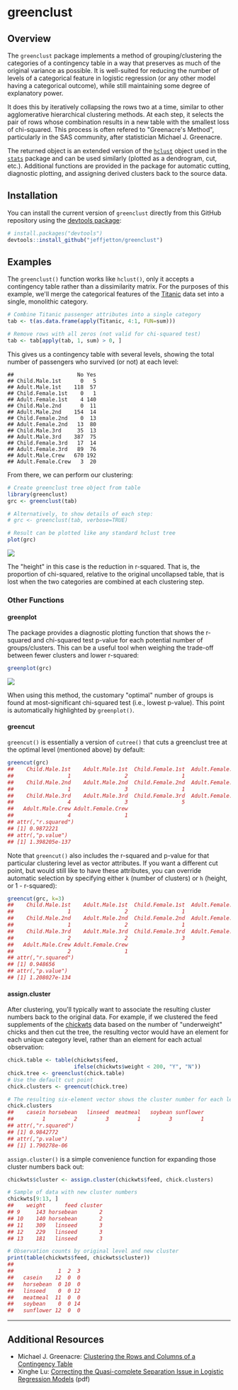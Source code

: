 
<!-- README.md is generated from README.Rmd. Please edit that file -->
greenclust
==========

Overview
--------

The `greenclust` package implements a method of grouping/clustering the categories of a contingency table in a way that preserves as much of the original variance as possible. It is well-suited for reducing the number of levels of a categorical feature in logistic regression (or any other model having a categorical outcome), while still maintaining some degree of explanatory power.

It does this by iteratively collapsing the rows two at a time, similar to other agglomerative hierarchical clustering methods. At each step, it selects the pair of rows whose combination results in a new table with the smallest loss of chi-squared. This process is often refered to "Greenacre's Method", particularly in the SAS community, after statistician Michael J. Greenacre.

The returned object is an extended version of the [`hclust`](https://stat.ethz.ch/R-manual/R-devel/library/stats/html/hclust.html) object used in the [`stats`](https://stat.ethz.ch/R-manual/R-devel/library/stats/html/stats-package.html) package and can be used similarly (plotted as a dendrogram, cut, etc.). Additional functions are provided in the package for automatic cutting, diagnostic plotting, and assigning derived clusters back to the source data.

Installation
------------

You can install the current version of `greenclust` directly from this GitHub repository using the [devtools package](https://www.rstudio.com/products/rpackages/devtools/):

``` r
# install.packages("devtools")
devtools::install_github("jeffjetton/greenclust")
```

Examples
--------

The `greenclust()` function works like `hclust()`, only it accepts a contingency table rather than a dissimilarity matrix. For the purposes of this example, we'll merge the categorical features of the [Titanic](https://stat.ethz.ch/R-manual/R-devel/library/datasets/html/Titanic.html) data set into a single, monolithic category.

``` r
# Combine Titanic passenger attributes into a single category
tab <- t(as.data.frame(apply(Titanic, 4:1, FUN=sum)))

# Remove rows with all zeros (not valid for chi-squared test)
tab <- tab[apply(tab, 1, sum) > 0, ]
```

This gives us a contingency table with several levels, showing the total number of passengers who survived (or not) at each level:

    ##                    No Yes
    ## Child.Male.1st      0   5
    ## Adult.Male.1st    118  57
    ## Child.Female.1st    0   1
    ## Adult.Female.1st    4 140
    ## Child.Male.2nd      0  11
    ## Adult.Male.2nd    154  14
    ## Child.Female.2nd    0  13
    ## Adult.Female.2nd   13  80
    ## Child.Male.3rd     35  13
    ## Adult.Male.3rd    387  75
    ## Child.Female.3rd   17  14
    ## Adult.Female.3rd   89  76
    ## Adult.Male.Crew   670 192
    ## Adult.Female.Crew   3  20

From there, we can perform our clustering:

``` r
# Create greenclust tree object from table
library(greenclust)
grc <- greenclust(tab)

# Alternatively, to show details of each step:
# grc <- greenclust(tab, verbose=TRUE)

# Result can be plotted like any standard hclust tree
plot(grc)
```

![](man/figures/README-example_clusterplot_1-1.png)

The "height" in this case is the reduction in r-squared. That is, the proportion of chi-squared, relative to the original uncollapsed table, that is lost when the two categories are combined at each clustering step.

### Other Functions

#### greenplot

The package provides a diagnostic plotting function that shows the r-squared and chi-squared test p-value for each potential number of groups/clusters. This can be a useful tool when weighing the trade-off between fewer clusters and lower r-squared:

``` r
greenplot(grc)
```

![](man/figures/README-example_greenplot-1.png)

When using this method, the customary "optimal" number of groups is found at most-significant chi-squared test (i.e., lowest p-value). This point is automatically highlighted by `greenplot()`.

#### greencut

`greencut()` is essentially a version of `cutree()` that cuts a greenclust tree at the optimal level (mentioned above) by default:

``` r
greencut(grc)
##    Child.Male.1st    Adult.Male.1st  Child.Female.1st  Adult.Female.1st 
##                 1                 2                 1                 1 
##    Child.Male.2nd    Adult.Male.2nd  Child.Female.2nd  Adult.Female.2nd 
##                 1                 3                 1                 1 
##    Child.Male.3rd    Adult.Male.3rd  Child.Female.3rd  Adult.Female.3rd 
##                 4                 3                 5                 5 
##   Adult.Male.Crew Adult.Female.Crew 
##                 4                 1 
## attr(,"r.squared")
## [1] 0.9872221
## attr(,"p.value")
## [1] 1.398205e-137
```

Note that `greencut()` also includes the r-squared and p-value for that particular clustering level as vector attributes. If you want a different cut point, but would still like to have these attributes, you can override automatic selection by specifying either `k` (number of clusters) or `h` (height, or 1 - r-squared):

``` r
greencut(grc, k=3)
##    Child.Male.1st    Adult.Male.1st  Child.Female.1st  Adult.Female.1st 
##                 1                 2                 1                 1 
##    Child.Male.2nd    Adult.Male.2nd  Child.Female.2nd  Adult.Female.2nd 
##                 1                 2                 1                 1 
##    Child.Male.3rd    Adult.Male.3rd  Child.Female.3rd  Adult.Female.3rd 
##                 2                 2                 3                 3 
##   Adult.Male.Crew Adult.Female.Crew 
##                 2                 1 
## attr(,"r.squared")
## [1] 0.948656
## attr(,"p.value")
## [1] 1.208027e-134
```

#### assign.cluster

After clustering, you'll typically want to associate the resulting cluster numbers back to the original data. For example, if we clustered the feed supplements of the [chickwts](https://stat.ethz.ch/R-manual/R-devel/library/datasets/html/chickwts.html) data based on the number of "underweight" chicks and then cut the tree, the resulting vector would have an element for each unique category level, rather than an element for each actual observation:

``` r
chick.table <- table(chickwts$feed,
                     ifelse(chickwts$weight < 200, "Y", "N"))
chick.tree <- greenclust(chick.table)
# Use the default cut point
chick.clusters <- greencut(chick.tree)

# The resulting six-element vector shows the cluster number for each level
chick.clusters
##    casein horsebean   linseed  meatmeal   soybean sunflower 
##         1         2         3         1         3         1 
## attr(,"r.squared")
## [1] 0.9842772
## attr(,"p.value")
## [1] 1.790278e-06
```

`assign.cluster()` is a simple convenience function for expanding those cluster numbers back out:

``` r
chickwts$cluster <- assign.cluster(chickwts$feed, chick.clusters)

# Sample of data with new cluster numbers
chickwts[9:13, ]
##    weight      feed cluster
## 9     143 horsebean       2
## 10    140 horsebean       2
## 11    309   linseed       3
## 12    229   linseed       3
## 13    181   linseed       3

# Observation counts by original level and new cluster
print(table(chickwts$feed, chickwts$cluster))
##            
##              1  2  3
##   casein    12  0  0
##   horsebean  0 10  0
##   linseed    0  0 12
##   meatmeal  11  0  0
##   soybean    0  0 14
##   sunflower 12  0  0
```

------------------------------------------------------------------------

Additional Resources
--------------------

-   Michael J. Greenacre: [Clustering the Rows and Columns of a Contingency Table](https://doi.org/10.1007/BF01901670)
-   Xinghe Lu: [Correcting the Quasi-complete Separation Issue in Logistic Regression Models](https://pdfs.semanticscholar.org/bbb0/2b26cf6a1628b27ddef70a83b92962d6dce2.pdf) (pdf)
